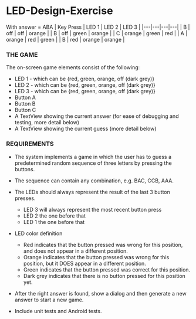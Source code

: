 # LED-Design-Exercise

With answer = ABA
| Key Press | LED 1 | LED 2 | LED 3 |
|---|---|---|---|
| B | off | off | orange |
| B | off | green | orange |
| C | orange | green | red |
| A | orange | red | green |
| B | red | orange | orange |

### THE GAME

The on-screen game elements consist of the following:

 - LED 1 - which can be {red, green, orange, off (dark grey)}
 - LED 2 - which can be {red, green, orange, off (dark grey)}
 - LED 3 - which can be {red, green, orange, off (dark grey)}
 - Button A
 - Button B
 - Button C
 - A TextView showing the current answer (for ease of debugging and testing, more detail below)
 - A TextView showing the current guess (more detail below)


### REQUIREMENTS

- The system implements a game in which the user has to guess a predetermined random sequence of three letters by pressing the buttons.

- The sequence can contain any combination, e.g. BAC, CCB, AAA.
- The LEDs should always represent the result of the last 3 button presses.
  - LED 3 will always represent the most recent button press
  - LED 2 the one before that
  - LED 1 the one before that

- LED color definition
  - Red indicates that the button pressed was wrong for this position, and does not appear in a different position.
  - Orange indicates that the button pressed was wrong for this position, but it DOES appear in a different position.
  - Green indicates that the button pressed was correct for this position.
  - Dark grey indicates that there is no button pressed for this position yet.

- After the right answer is found, show a dialog and then generate a new answer to start a new game.
- Include unit tests and Android tests.
